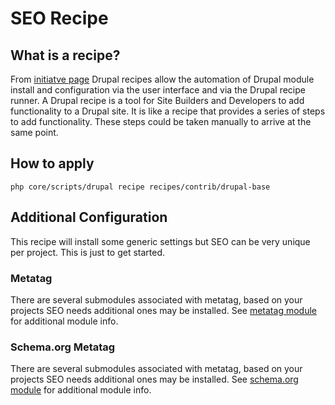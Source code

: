 # SEO Recipe

## What is a recipe?
From [initiatve page](https://git.drupalcode.org/project/distributions_recipes/-/blob/1.0.x/docs/recipe.md#what-is-a-drupal-recipe)
Drupal recipes allow the automation of Drupal module install and configuration
via the user interface and via the Drupal recipe runner.
A Drupal recipe is a tool for Site Builders and Developers to add functionality
to a Drupal site. It is like a recipe that provides a series of steps to add
functionality. These steps could be taken manually to arrive at the same point.

## How to apply
`php core/scripts/drupal recipe recipes/contrib/drupal-base`

## Additional Configuration
This recipe will install some generic settings but SEO can be very unique per project. This is just to get started.

### Metatag
There are several submodules associated with metatag, based on your projects SEO needs additional ones may be 
installed. See [metatag module](https://www.drupal.org/project/metatag) for additional module info.

### Schema.org Metatag
There are several submodules associated with metatag, based on your projects SEO needs additional ones may be
installed. See [schema.org module](https://www.drupal.org/project/schema_metatag) for additional module info.
